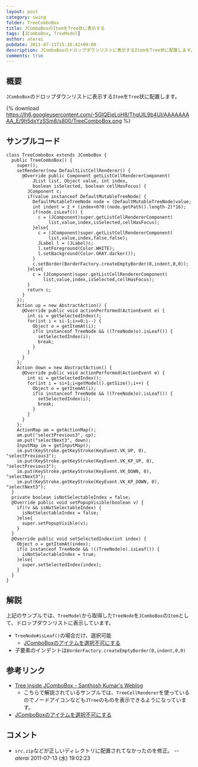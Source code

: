 ```yaml
---
layout: post
category: swing
folder: TreeComboBox
title: JComboBoxのItemをTree状に表示する
tags: [JComboBox, TreeModel]
author: aterai
pubdate: 2011-07-11T15:16:42+09:00
description: JComboBoxのドロップダウンリストに表示するItemをTree状に配置します。
comments: true
---
```

## 概要
`JComboBox`のドロップダウンリストに表示する`Item`を`Tree`状に配置します。

{% download https://lh6.googleusercontent.com/-5GlQEjeLoH8/ThqUIL9b4UI/AAAAAAAAA_E/9h5dxYzSSm8/s800/TreeComboBox.png %}

## サンプルコード
<pre class="prettyprint"><code>class TreeComboBox extends JComboBox {
  public TreeComboBox() {
    super();
    setRenderer(new DefaultListCellRenderer() {
      @Override public Component getListCellRendererComponent(
          JList list, Object value, int index,
          boolean isSelected, boolean cellHasFocus) {
        JComponent c;
        if(value instanceof DefaultMutableTreeNode) {
          DefaultMutableTreeNode node = (DefaultMutableTreeNode)value;
          int indent = 2 + (index&lt;0?0:(node.getPath().length-2)*16);
          if(node.isLeaf()) {
            c = (JComponent)super.getListCellRendererComponent(
                list,value,index,isSelected,cellHasFocus);
          }else{
            c = (JComponent)super.getListCellRendererComponent(
                list,value,index,false,false);
            JLabel l = (JLabel)c;
            l.setForeground(Color.WHITE);
            l.setBackground(Color.GRAY.darker());
          }
          c.setBorder(BorderFactory.createEmptyBorder(0,indent,0,0));
        }else{
          c = (JComponent)super.getListCellRendererComponent(
              list,value,index,isSelected,cellHasFocus);
        }
        return c;
      }
    });
    Action up = new AbstractAction() {
      @Override public void actionPerformed(ActionEvent e) {
        int si = getSelectedIndex();
        for(int i = si-1;i&gt;=0;i--) {
          Object o = getItemAt(i);
          if(o instanceof TreeNode &amp;&amp; ((TreeNode)o).isLeaf()) {
            setSelectedIndex(i);
            break;
          }
        }
      }
    };
    Action down = new AbstractAction() {
      @Override public void actionPerformed(ActionEvent e) {
        int si = getSelectedIndex();
        for(int i = si+1;i&lt;getModel().getSize();i++) {
          Object o = getItemAt(i);
          if(o instanceof TreeNode &amp;&amp; ((TreeNode)o).isLeaf()) {
            setSelectedIndex(i);
            break;
          }
        }
      }
    };
    ActionMap am = getActionMap();
    am.put("selectPrevious3", up);
    am.put("selectNext3", down);
    InputMap im = getInputMap();
    im.put(KeyStroke.getKeyStroke(KeyEvent.VK_UP, 0),      "selectPrevious3");
    im.put(KeyStroke.getKeyStroke(KeyEvent.VK_KP_UP, 0),   "selectPrevious3");
    im.put(KeyStroke.getKeyStroke(KeyEvent.VK_DOWN, 0),    "selectNext3");
    im.put(KeyStroke.getKeyStroke(KeyEvent.VK_KP_DOWN, 0), "selectNext3");
  }
  private boolean isNotSelectableIndex = false;
  @Override public void setPopupVisible(boolean v) {
    if(!v &amp;&amp; isNotSelectableIndex) {
      isNotSelectableIndex = false;
    }else{
      super.setPopupVisible(v);
    }
  }
  @Override public void setSelectedIndex(int index) {
    Object o = getItemAt(index);
    if(o instanceof TreeNode &amp;&amp; !((TreeNode)o).isLeaf()) {
      isNotSelectableIndex = true;
    }else{
      super.setSelectedIndex(index);
    }
  }
}
</code></pre>

## 解説
上記のサンプルでは、`TreeModel`から取得した`TreeNode`を`JComboBox`の`Item`として、ドロップダウンリストに表示しています。

- `TreeNode#isLeaf()`の場合だけ、選択可能
    - [JComboBoxのアイテムを選択不可にする](http://ateraimemo.com/Swing/DisableItemComboBox.html)
- 子要素のインデントは`BorderFactory.createEmptyBorder(0,indent,0,0)`

<!-- dummy comment line for breaking list -->

## 参考リンク
- [Tree inside JComboBox - Santhosh Kumar's Weblog](http://www.jroller.com/santhosh/entry/tree_inside_jcombobox)
    - こちらで解説されているサンプルでは、`TreeCellRenderer`を使っているのでノードアイコンなども`JTree`のものを表示できるようになっています。
- [JComboBoxのアイテムを選択不可にする](http://ateraimemo.com/Swing/DisableItemComboBox.html)

<!-- dummy comment line for breaking list -->

## コメント
- `src.zip`などが正しいディレクトリに配置されてなかったのを修正。 -- *aterai* 2011-07-13 (水) 19:02:23

<!-- dummy comment line for breaking list -->
